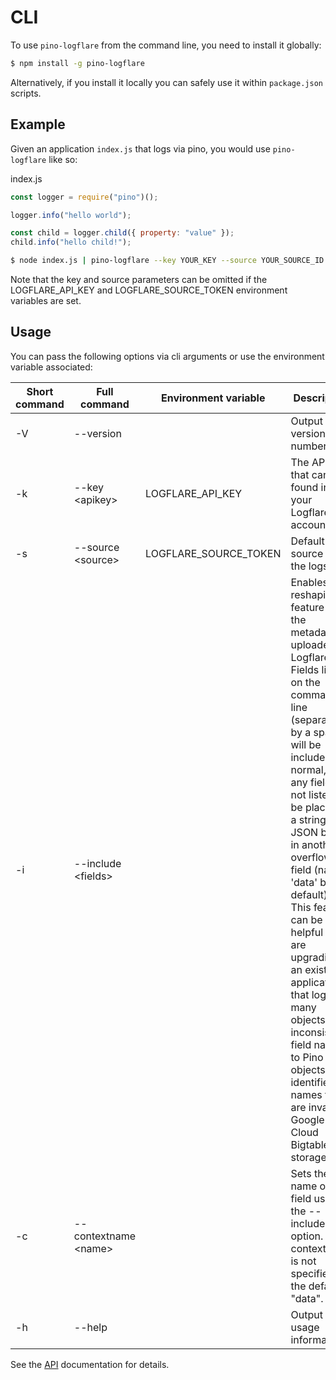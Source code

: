 # CLI

To use `pino-logflare` from the command line, you need to install it globally:

```bash
$ npm install -g pino-logflare
```

Alternatively, if you install it locally you can safely use it within `package.json` scripts.

## Example

Given an application `index.js` that logs via pino, you would use `pino-logflare` like so:

index.js
```javascript
const logger = require("pino")();

logger.info("hello world");

const child = logger.child({ property: "value" });
child.info("hello child!");
```


```bash
$ node index.js | pino-logflare --key YOUR_KEY --source YOUR_SOURCE_ID
```

Note that the key and source parameters can be omitted if the LOGFLARE_API_KEY and LOGFLARE_SOURCE_TOKEN environment variables are set.

## Usage

You can pass the following options via cli arguments or use the environment variable associated:

| Short command | Full command              | Environment variable | Description                                                          |
| ------------- | ------------------------- | -------------------- | -------------------------------------------------------------------- |
| -V            | --version                 |                      | Output the version number                                            |
| -k            | --key &lt;apikey&gt;      | LOGFLARE_API_KEY     | The API key that can be found in your Logflare account               |
| -s            | --source &lt;source&gt;   | LOGFLARE_SOURCE_TOKEN| Default source for the logs                                          |
| -i            | --include &lt;fields&gt;  |                      | Enables a reshaping feature for the metadata uploaded to Logflare.  Fields listed on the command line (separated by a space) will be included as normal, and any fields not listed will be placed in a stringified JSON blob in another overflow field (named 'data' by default).  This feature can be helpful if you are upgrading an existing application that logs many objects with inconsistent field names to Pino (or objects with identifier names that are invalid in Google Cloud Bigtable storage.)|
| -c            | --contextname &lt;name&gt;|                      | Sets the name of the field used by the --include option.  If contextname is not specified, the default is "data". |
| -h            | --help                    |                      | Output usage information                                             |

See the [API](./API.md) documentation for details.
